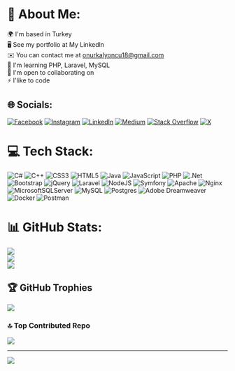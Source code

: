 # 💫 About Me:
🌍  I'm based in Turkey<br>🖥️  See my portfolio at My Linkedln<br>✉️  You can contact me at onurkalyoncu18@gmail.com<br>🧠  I'm learning PHP, Laravel, MySQL<br>🤝  I'm open to collaborating on<br>⚡  I'like to code


## 🌐 Socials:
[![Facebook](https://img.shields.io/badge/Facebook-%231877F2.svg?logo=Facebook&logoColor=white)](https://facebook.com/https://www.facebook.com/profile.php?id=100004240545823) [![Instagram](https://img.shields.io/badge/Instagram-%23E4405F.svg?logo=Instagram&logoColor=white)](https://instagram.com/https://www.instagram.com/onurkalyoncu18/) [![LinkedIn](https://img.shields.io/badge/LinkedIn-%230077B5.svg?logo=linkedin&logoColor=white)](https://linkedin.com/in/https://www.linkedin.com/in/onur-kalyoncu-3b3755183/) [![Medium](https://img.shields.io/badge/Medium-12100E?logo=medium&logoColor=white)](https://medium.com/@https://medium.com/@onurkalyoncu18) [![Stack Overflow](https://img.shields.io/badge/-Stackoverflow-FE7A16?logo=stack-overflow&logoColor=white)](https://stackoverflow.com/users/https://stackoverflow.com/users/17948487/onur?tab=profile) [![X](https://img.shields.io/badge/X-black.svg?logo=X&logoColor=white)](https://x.com/https://twitter.com/onurkalyoncu18) 

# 💻 Tech Stack:
![C#](https://img.shields.io/badge/c%23-%23239120.svg?style=flat&logo=csharp&logoColor=white) ![C++](https://img.shields.io/badge/c++-%2300599C.svg?style=flat&logo=c%2B%2B&logoColor=white) ![CSS3](https://img.shields.io/badge/css3-%231572B6.svg?style=flat&logo=css3&logoColor=white) ![HTML5](https://img.shields.io/badge/html5-%23E34F26.svg?style=flat&logo=html5&logoColor=white) ![Java](https://img.shields.io/badge/java-%23ED8B00.svg?style=flat&logo=openjdk&logoColor=white) ![JavaScript](https://img.shields.io/badge/javascript-%23323330.svg?style=flat&logo=javascript&logoColor=%23F7DF1E) ![PHP](https://img.shields.io/badge/php-%23777BB4.svg?style=flat&logo=php&logoColor=white) ![.Net](https://img.shields.io/badge/.NET-5C2D91?style=flat&logo=.net&logoColor=white) ![Bootstrap](https://img.shields.io/badge/bootstrap-%238511FA.svg?style=flat&logo=bootstrap&logoColor=white) ![jQuery](https://img.shields.io/badge/jquery-%230769AD.svg?style=flat&logo=jquery&logoColor=white) ![Laravel](https://img.shields.io/badge/laravel-%23FF2D20.svg?style=flat&logo=laravel&logoColor=white) ![NodeJS](https://img.shields.io/badge/node.js-6DA55F?style=flat&logo=node.js&logoColor=white) ![Symfony](https://img.shields.io/badge/symfony-%23000000.svg?style=flat&logo=symfony&logoColor=white) ![Apache](https://img.shields.io/badge/apache-%23D42029.svg?style=flat&logo=apache&logoColor=white) ![Nginx](https://img.shields.io/badge/nginx-%23009639.svg?style=flat&logo=nginx&logoColor=white) ![MicrosoftSQLServer](https://img.shields.io/badge/Microsoft%20SQL%20Server-CC2927?style=flat&logo=microsoft%20sql%20server&logoColor=white) ![MySQL](https://img.shields.io/badge/mysql-%2300000f.svg?style=flat&logo=mysql&logoColor=white) ![Postgres](https://img.shields.io/badge/postgres-%23316192.svg?style=flat&logo=postgresql&logoColor=white) ![Adobe Dreamweaver](https://img.shields.io/badge/Adobe%20Dreamweaver-FF61F6.svg?style=flat&logo=Adobe%20Dreamweaver&logoColor=white) ![Docker](https://img.shields.io/badge/docker-%230db7ed.svg?style=flat&logo=docker&logoColor=white) ![Postman](https://img.shields.io/badge/Postman-FF6C37?style=flat&logo=postman&logoColor=white)
# 📊 GitHub Stats:
![](https://github-readme-stats.vercel.app/api?username=ONUR-KALYONCU&theme=algolia&hide_border=false&include_all_commits=false&count_private=false)<br/>
![](https://github-readme-streak-stats.herokuapp.com/?user=ONUR-KALYONCU&theme=algolia&hide_border=false)<br/>
![](https://github-readme-stats.vercel.app/api/top-langs/?username=ONUR-KALYONCU&theme=algolia&hide_border=false&include_all_commits=false&count_private=false&layout=compact)

## 🏆 GitHub Trophies
![](https://github-profile-trophy.vercel.app/?username=ONUR-KALYONCU&theme=onestar&no-frame=false&no-bg=false&margin-w=4)

### 🔝 Top Contributed Repo
![](https://github-contributor-stats.vercel.app/api?username=ONUR-KALYONCU&limit=5&theme=algolia&combine_all_yearly_contributions=true)

---
[![](https://visitcount.itsvg.in/api?id=ONUR-KALYONCU&icon=5&color=0)](https://visitcount.itsvg.in)

<!-- Proudly created with GPRM ( https://gprm.itsvg.in ) -->
